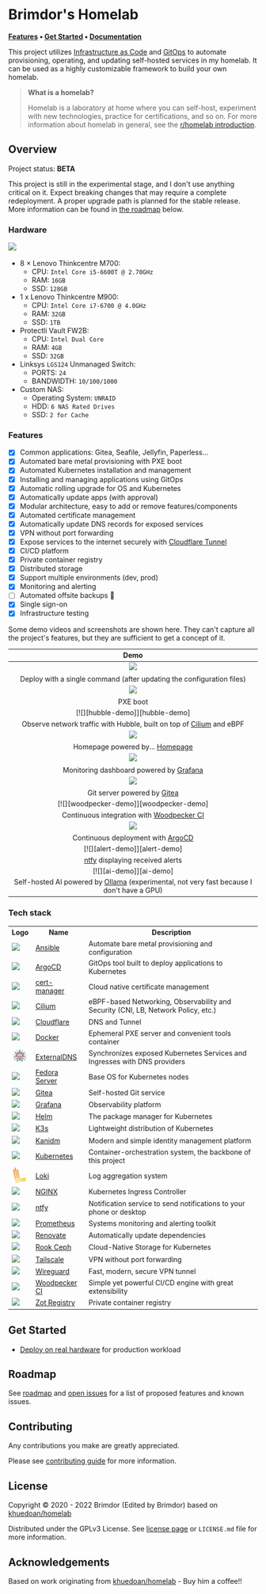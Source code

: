# Brimdor's Homelab

**[Features](#features) • [Get Started](#get-started) • [Documentation](https://homelab.eaglepass.io)**


This project utilizes [Infrastructure as Code](https://en.wikipedia.org/wiki/Infrastructure_as_code) and [GitOps](https://www.weave.works/technologies/gitops) to automate provisioning, operating, and updating self-hosted services in my homelab.
It can be used as a highly customizable framework to build your own homelab.

> **What is a homelab?**
>
> Homelab is a laboratory at home where you can self-host, experiment with new technologies, practice for certifications, and so on.
> For more information about homelab in general, see the [r/homelab introduction](https://www.reddit.com/r/homelab/wiki/introduction).

## Overview

Project status: **BETA**

This project is still in the experimental stage, and I don't use anything critical on it.
Expect breaking changes that may require a complete redeployment.
A proper upgrade path is planned for the stable release.
More information can be found in [the roadmap](#roadmap) below.

### Hardware
![](https://drive.google.com/uc?id=1SRlCLolzmB37S68bckVka3SoqFv9O2te)

- 8 × Lenovo Thinkcentre M700:
    - CPU: `Intel Core i5-6600T @ 2.70GHz`
    - RAM: `16GB`
    - SSD: `128GB`
- 1 x Lenovo Thinkcentre M900:
    - CPU: `Intel Core i7-6700 @ 4.0GHz`
    - RAM: `32GB`
    - SSD: `1TB`
- Protectli Vault FW2B:
    - CPU: `Intel Dual Core`
    - RAM: `4GB`
    - SSD: `32GB`
- Linksys `LGS124` Unmanaged Switch:
    - PORTS: `24`
    - BANDWIDTH: `10/100/1000`
- Custom NAS:
    - Operating System: `UNRAID`
    - HDD: `6 NAS Rated Drives`
    - SSD: `2 for Cache`

### Features

- [x] Common applications: Gitea, Seafile, Jellyfin, Paperless...
- [x] Automated bare metal provisioning with PXE boot
- [x] Automated Kubernetes installation and management
- [x] Installing and managing applications using GitOps
- [x] Automatic rolling upgrade for OS and Kubernetes
- [x] Automatically update apps (with approval)
- [x] Modular architecture, easy to add or remove features/components
- [x] Automated certificate management
- [x] Automatically update DNS records for exposed services
- [x] VPN without port forwarding
- [x] Expose services to the internet securely with [Cloudflare Tunnel](https://www.cloudflare.com/products/tunnel/)
- [x] CI/CD platform
- [x] Private container registry
- [x] Distributed storage
- [x] Support multiple environments (dev, prod)
- [x] Monitoring and alerting
- [ ] Automated offsite backups 🚧
- [x] Single sign-on
- [x] Infrastructure testing

Some demo videos and screenshots are shown here.
They can't capture all the project's features, but they are sufficient to get a concept of it.

| Demo                                                                                                            |
| :--:                                                                                                            |
| [![][deploy-demo]](https://asciinema.org/a/xkBRkwC6e9RAzVuMDXH3nGHp7)                                           |
| Deploy with a single command (after updating the configuration files)                                           |
| [![][pxe-demo]](https://www.youtube.com/watch?v=y-d7btNNAT8)                                                    |
| PXE boot                                                                                                        |
| [![][hubble-demo]][hubble-demo]                                                                                 |
| Observe network traffic with Hubble, built on top of [Cilium](https://cilium.io) and eBPF                       |
| [![][homepage-demo]][homepage-demo]                                                                             |
| Homepage powered by... [Homepage](https://gethomepage.dev)                                                      |
| [![][grafana-demo]][grafana-demo]                                                                               |
| Monitoring dashboard powered by [Grafana](https://grafana.com)                                                  |
| [![][gitea-demo]][gitea-demo]                                                                                   |
| Git server powered by [Gitea](https://gitea.io/en-us)                                                           |
| [![][woodpecker-demo]][woodpecker-demo]                                                                         |
| Continuous integration with [Woodpecker CI](https://woodpecker-ci.org)                                          |
| [![][argocd-demo]][argocd-demo]                                                                                 |
| Continuous deployment with [ArgoCD](https://argoproj.github.io/cd)                                              |
| [![][alert-demo]][alert-demo]                                                                                   |
| [ntfy](https://ntfy.sh) displaying received alerts                                                              |
| [![][ai-demo]][ai-demo]                                                                                         |
| Self-hosted AI powered by [Ollama](https://ollama.com) (experimental, not very fast because I don't have a GPU) |

[deploy-demo]: https://asciinema.org/a/xkBRkwC6e9RAzVuMDXH3nGHp7.svg
[pxe-demo]: https://user-images.githubusercontent.com/27996771/157303477-df2e7410-8f02-4648-a86c-71e6b7e89e35.png
[homepage-demo]: https://user-images.githubusercontent.com/27996771/149445807-0f869eb7-d8f5-4fef-ab97-ac281df91a06.png
[grafana-demo]: https://user-images.githubusercontent.com/27996771/149446631-1c5d056b-1fdc-48e6-96ba-e1abe1762be0.png
[gitea-demo]: https://user-images.githubusercontent.com/27996771/149444871-38889c9d-862f-41ff-8c05-8ece21da3e9c.png
[tekton-demo]: https://user-images.githubusercontent.com/27996771/149445374-58fd0605-bb9a-46e4-81d6-5e584d2b94a9.png
[argocd-demo]: https://user-images.githubusercontent.com/27996771/149444716-fc0d7282-4cf7-4ddb-97a4-1a3fb47ff2b8.png
[lens-demo]: https://user-images.githubusercontent.com/27996771/149448896-9d79947d-468c-45c6-a81d-b43654e8ab6b.png
[vault-demo]: https://user-images.githubusercontent.com/27996771/149452309-de4a893b-e94c-4ba8-9119-ea87449cf77e.png

### Tech stack

<table>
    <tr>
        <th>Logo</th>
        <th>Name</th>
        <th>Description</th>
    </tr>
    <tr>
        <td><img width="32" src="https://simpleicons.org/icons/ansible.svg"></td>
        <td><a href="https://www.ansible.com">Ansible</a></td>
        <td>Automate bare metal provisioning and configuration</td>
    </tr>
    <tr>
        <td><img width="32" src="https://avatars.githubusercontent.com/u/30269780"></td>
        <td><a href="https://argoproj.github.io/cd">ArgoCD</a></td>
        <td>GitOps tool built to deploy applications to Kubernetes</td>
    </tr>
    <tr>
        <td><img width="32" src="https://github.com/jetstack/cert-manager/raw/master/logo/logo.png"></td>
        <td><a href="https://cert-manager.io">cert-manager</a></td>
        <td>Cloud native certificate management</td>
    </tr>
    <tr>
        <td><img width="32" src="https://avatars.githubusercontent.com/u/21054566?s=200&v=4"></td>
        <td><a href="https://cilium.io">Cilium</a></td>
        <td>eBPF-based Networking, Observability and Security (CNI, LB, Network Policy, etc.)</td>
    </tr>
    <tr>
        <td><img width="32" src="https://avatars.githubusercontent.com/u/314135?s=200&v=4"></td>
        <td><a href="https://www.cloudflare.com">Cloudflare</a></td>
        <td>DNS and Tunnel</td>
    </tr>
    <tr>
        <td><img width="32" src="https://www.docker.com/wp-content/uploads/2022/03/Moby-logo.png"></td>
        <td><a href="https://www.docker.com">Docker</a></td>
        <td>Ephemeral PXE server and convenient tools container</td>
    </tr>
    <tr>
        <td><img width="32" src="https://github.com/kubernetes-sigs/external-dns/raw/master/docs/img/external-dns.png"></td>
        <td><a href="https://github.com/kubernetes-sigs/external-dns">ExternalDNS</a></td>
        <td>Synchronizes exposed Kubernetes Services and Ingresses with DNS providers</td>
    </tr>
    <tr>
        <td><img width="32" src="https://upload.wikimedia.org/wikipedia/commons/thumb/3/3f/Fedora_logo.svg/267px-Fedora_logo.svg.png"></td>
        <td><a href="https://getfedora.org/en/server">Fedora Server</a></td>
        <td>Base OS for Kubernetes nodes</td>
    </tr>
    <tr>
        <td><img width="32" src="https://upload.wikimedia.org/wikipedia/commons/b/bb/Gitea_Logo.svg"></td>
        <td><a href="https://gitea.com">Gitea</a></td>
        <td>Self-hosted Git service</td>
    </tr>
    <tr>
        <td><img width="32" src="https://grafana.com/static/img/menu/grafana2.svg"></td>
        <td><a href="https://grafana.com">Grafana</a></td>
        <td>Observability platform</td>
    </tr>
    <tr>
        <td><img width="32" src="https://helm.sh/img/helm.svg"></td>
        <td><a href="https://helm.sh">Helm</a></td>
        <td>The package manager for Kubernetes</td>
    </tr>
    <tr>
        <td><img width="32" src="https://avatars.githubusercontent.com/u/49319725"></td>
        <td><a href="https://k3s.io">K3s</a></td>
        <td>Lightweight distribution of Kubernetes</td>
    </tr>
    <tr>
        <td><img width="32" src="https://kanidm.com/images/logo.svg"></td>
        <td><a href="https://kanidm.com">Kanidm</a></td>
        <td>Modern and simple identity management platform</td>
    </tr>
    <tr>
        <td><img width="32" src="https://avatars.githubusercontent.com/u/13629408"></td>
        <td><a href="https://kubernetes.io">Kubernetes</a></td>
        <td>Container-orchestration system, the backbone of this project</td>
    </tr>
    <tr>
        <td><img width="32" src="https://github.com/grafana/loki/blob/main/docs/sources/logo.png?raw=true"></td>
        <td><a href="https://grafana.com/oss/loki">Loki</a></td>
        <td>Log aggregation system</td>
    </tr>
    <tr>
        <td><img width="32" src="https://avatars.githubusercontent.com/u/1412239?s=200&v=4"></td>
        <td><a href="https://www.nginx.com">NGINX</a></td>
        <td>Kubernetes Ingress Controller</td>
    </tr>
    <tr>
        <td><img width="32" src="https://ntfy.sh/_next/static/media/logo.077f6a13.svg"></td>
        <td><a href="https://ntfy.sh">ntfy</a></td>
        <td>Notification service to send notifications to your phone or desktop</td>
    </tr>
    <tr>
        <td><img width="32" src="https://avatars.githubusercontent.com/u/3380462"></td>
        <td><a href="https://prometheus.io">Prometheus</a></td>
        <td>Systems monitoring and alerting toolkit</td>
    </tr>
    <tr>
        <td><img width="32" src="https://docs.renovatebot.com/assets/images/logo.png"></td>
        <td><a href="https://www.whitesourcesoftware.com/free-developer-tools/renovate">Renovate</a></td>
        <td>Automatically update dependencies</td>
    </tr>
    <tr>
        <td><img width="32" src="https://raw.githubusercontent.com/rook/artwork/master/logo/blue.svg"></td>
        <td><a href="https://rook.io">Rook Ceph</a></td>
        <td>Cloud-Native Storage for Kubernetes</td>
    </tr>
    <tr>
        <td><img width="32" src="https://avatars.githubusercontent.com/u/48932923?s=200&v=4"></td>
        <td><a href="https://tailscale.com">Tailscale</a></td>
        <td>VPN without port forwarding</td>
    </tr>
    <tr>
        <td><img width="32" src="https://avatars.githubusercontent.com/u/13991055?s=200&v=4"></td>
        <td><a href="https://www.wireguard.com">Wireguard</a></td>
        <td>Fast, modern, secure VPN tunnel</td>
    </tr>
    <tr>
        <td><img width="32" src="https://avatars.githubusercontent.com/u/84780935?s=200&v=4"></td>
        <td><a href="https://woodpecker-ci.org">Woodpecker CI</a></td>
        <td>Simple yet powerful CI/CD engine with great extensibility</td>
    </tr>
    <tr>
        <td><img width="32" src="https://zotregistry.dev/v2.0.2/assets/images/logo.svg"></td>
        <td><a href="https://zotregistry.dev">Zot Registry</a></td>
        <td>Private container registry</td>
    </tr>
</table>

## Get Started

- [Deploy on real hardware](https://homelab.eaglepass.io/installation/production/prerequisites) for production workload

## Roadmap

See [roadmap](https://homelab.eaglepass.io/reference/roadmap) and [open issues](https://github.com/brimdor/homelab/issues) for a list of proposed features and known issues.

## Contributing

Any contributions you make are greatly appreciated.

Please see [contributing guide](https://homelab.eaglepass.io/reference/contributing) for more information.

## License

Copyright &copy; 2020 - 2022 Brimdor (Edited by Brimdor) based on [khuedoan/homelab](https://github.com/khuedoan/homelab)

Distributed under the GPLv3 License.
See [license page](https://homelab.eaglepass.io/reference/license) or `LICENSE.md` file for more information.

## Acknowledgements

Based on work originating from [khuedoan/homelab](https://github.com/khuedoan/homelab) - Buy him a coffee!!
